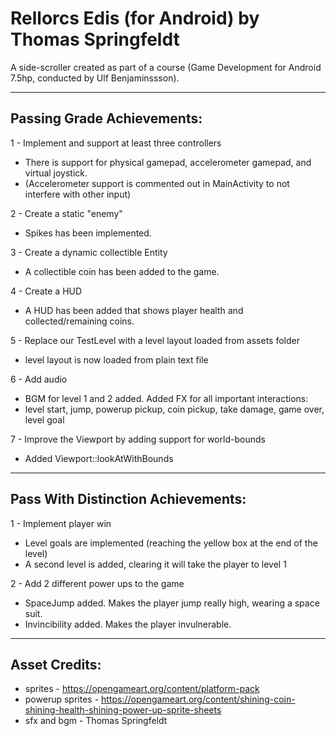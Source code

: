 # Rellorcs Edis (for Android) by Thomas Springfeldt

A side-scroller created as part of a course (Game Development for Android 7.5hp, conducted
by Ulf Benjaminssson).

---

## Passing Grade Achievements:

1 - Implement and support at least three controllers

- There is support for physical gamepad, accelerometer gamepad, and virtual joystick.
- (Accelerometer support is commented out in MainActivity to not interfere with other input)

2 - Create a static "enemy"

- Spikes has been implemented.

3 - Create a dynamic collectible Entity

- A collectible coin has been added to the game.

4 - Create a HUD

- A HUD has been added that shows player health and collected/remaining coins.

5 - Replace our TestLevel with a level layout loaded from assets folder

- level layout is now loaded from plain text file

6 - Add audio

- BGM for level 1 and 2 added. Added FX for all important interactions:
- level start, jump, powerup pickup, coin pickup, take damage, game over, level goal

7 - Improve the Viewport by adding support for world-bounds

- Added Viewport::lookAtWithBounds

---

## Pass With Distinction Achievements:

1 - Implement player win

- Level goals are implemented (reaching the yellow box at the end of the level)
- A second level is added, clearing it will take the player to level 1

2 - Add 2 different power ups to the game

- SpaceJump added. Makes the player jump really high, wearing a space suit.
- Invincibility added. Makes the player invulnerable.

---

## Asset Credits:

- sprites - https://opengameart.org/content/platform-pack
- powerup sprites - https://opengameart.org/content/shining-coin-shining-health-shining-power-up-sprite-sheets
- sfx and bgm - Thomas Springfeldt